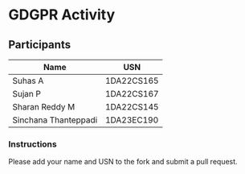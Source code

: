 # GDGPR Activity

## Participants

| Name   | USN        |
|--------|------------|
| Suhas A| 1DA22CS165 |
| Sujan P| 1DA22CS167 |
| Sharan Reddy M| 1DA22CS145|
| Sinchana Thanteppadi | 1DA23EC190 |
### Instructions
Please add your name and USN to the fork and submit a pull request.


